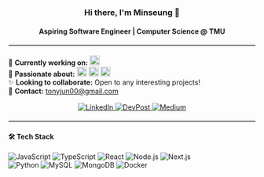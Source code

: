<div align="center">

<h3>Hi there, I'm Minseung 👋</h3>
<h4>Aspiring Software Engineer | Computer Science @ TMU</h4>

</div>

<hr style="border: 0.5px solid #ccc; margin: 1.2rem 0">

<p align="left">
📌 <strong>Currently working on:</strong> 
  <img src="https://img.shields.io/badge/-Full_Stack_Development-3178C6?style=flat-square&logo=typescript&logoColor=white" height="20"> <br>
🚀 <strong>Passionate about:</strong> 
  <img src="https://img.shields.io/badge/-React-61DAFB?style=flat-square&logo=react&logoColor=black" height="20"> 
  <img src="https://img.shields.io/badge/-TypeScript-3178C6?style=flat-square&logo=typescript&logoColor=white" height="20"> 
  <img src="https://img.shields.io/badge/-Next.js-000000?style=flat-square&logo=nextdotjs&logoColor=white" height="20"><br>
✨ <strong>Looking to collaborate:</strong> Open to any interesting projects!<br>
📧 <strong>Contact:</strong> <a href="mailto:tonyjun00@gmail.com">tonyjun00@gmail.com</a>
</p>

<div align="center" style="margin: 1rem 0">
  <a href="https://www.linkedin.com/in/minseung-jeon-58ba69287/" target="_blank">
    <img src="https://img.shields.io/badge/LinkedIn-0077B5?style=flat&logo=linkedin&logoColor=white" alt="LinkedIn">
  </a>
  <a href="https://devpost.com/tonyjun00" target="_blank">
    <img src="https://img.shields.io/badge/DevPost-003E54?style=flat&logo=devpost&logoColor=white" alt="DevPost">
  </a>
  <a href="https://medium.com/@tonyjun00" target="_blank">
    <img src="https://img.shields.io/badge/Medium-12100E?style=flat&logo=medium&logoColor=white" alt="Medium">
  </a>
</div>

<hr style="border: 0.5px solid #ccc; margin: 1.2rem 0">

<h4>🛠 Tech Stack</h4>

<div align="left" style="margin: 0.8rem 0">
  <img src="https://img.shields.io/badge/JavaScript-F7DF1E?style=flat&logo=javascript&logoColor=black" alt="JavaScript">
  <img src="https://img.shields.io/badge/TypeScript-3178C6?style=flat&logo=typescript&logoColor=white" alt="TypeScript">
  <img src="https://img.shields.io/badge/React-20232A?style=flat&logo=react&logoColor=61DAFB" alt="React">
  <img src="https://img.shields.io/badge/Node.js-339933?style=flat&logo=nodedotjs&logoColor=white" alt="Node.js">
  <img src="https://img.shields.io/badge/Next.js-000000?style=flat&logo=nextdotjs&logoColor=white" alt="Next.js">
  <br>
  <img src="https://img.shields.io/badge/Python-3776AB?style=flat&logo=python&logoColor=white" alt="Python">
  <img src="https://img.shields.io/badge/MySQL-4479A1?style=flat&logo=mysql&logoColor=white" alt="MySQL">
  <img src="https://img.shields.io/badge/MongoDB-47A248?style=flat&logo=mongodb&logoColor=white" alt="MongoDB">
  <img src="https://img.shields.io/badge/Docker-2496ED?style=flat&logo=docker&logoColor=white" alt="Docker">
</div>
